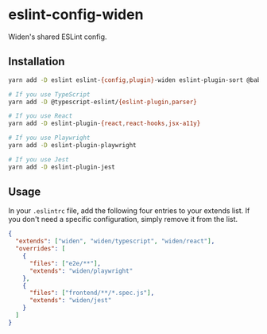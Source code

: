 # eslint-config-widen

Widen's shared ESLint config.

## Installation

```bash
yarn add -D eslint eslint-{config,plugin}-widen eslint-plugin-sort @babel/{core,eslint-parser}

# If you use TypeScript
yarn add -D @typescript-eslint/{eslint-plugin,parser}

# If you use React
yarn add -D eslint-plugin-{react,react-hooks,jsx-a11y}

# If you use Playwright
yarn add -D eslint-plugin-playwright

# If you use Jest
yarn add -D eslint-plugin-jest
```

## Usage

In your `.eslintrc` file, add the following four entries to your extends list.
If you don't need a specific configuration, simply remove it from the list.

```json
{
  "extends": ["widen", "widen/typescript", "widen/react"],
  "overrides": [
    {
      "files": ["e2e/**"],
      "extends": "widen/playwright"
    },
    {
      "files": ["frontend/**/*.spec.js"],
      "extends": "widen/jest"
    }
  ]
}
```
